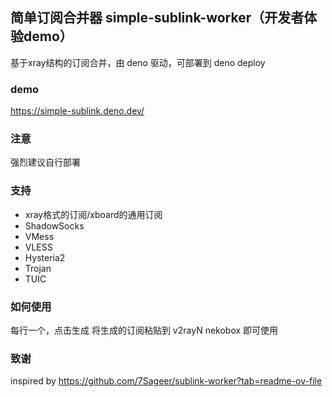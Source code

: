## 简单订阅合并器 simple-sublink-worker（开发者体验demo）

基于xray结构的订阅合并，由 deno 驱动，可部署到 deno deploy

### demo
https://simple-sublink.deno.dev/

### 注意

强烈建议自行部署

### 支持
- xray格式的订阅/xboard的通用订阅
- ShadowSocks
- VMess
- VLESS
- Hysteria2
- Trojan
- TUIC

### 如何使用
每行一个，点击生成
将生成的订阅粘贴到 v2rayN nekobox 即可使用

### 致谢
inspired by https://github.com/7Sageer/sublink-worker?tab=readme-ov-file
